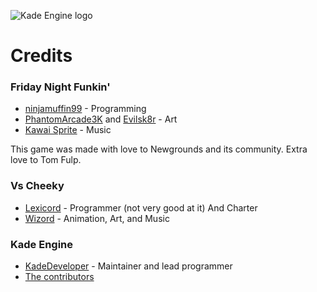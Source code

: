 ![Kade Engine logo](https://lh3.googleusercontent.com/G_YwnRICOgU1czKn_3jXegH8fML03Lhcb7hiL2h9GS7mju0-J8HXerLR8y6z6e1HedlJ=s108.png)

# Credits
### Friday Night Funkin'
 - [ninjamuffin99](https://twitter.com/ninja_muffin99) - Programming
 - [PhantomArcade3K](https://twitter.com/phantomarcade3k) and [Evilsk8r](https://twitter.com/evilsk8r) - Art
 - [Kawai Sprite](https://twitter.com/kawaisprite) - Music

This game was made with love to Newgrounds and its community. Extra love to Tom Fulp.

### Vs Cheeky
- [Lexicord](https://twitter.com/Lexicord2) - Programmer (not very good at it) And Charter
- [Wizord](https://www.youtube.com/channel/UClzy-sCSC2H3Xw_UDY0ndNw) - Animation, Art, and Music

### Kade Engine
- [KadeDeveloper](https://twitter.com/KadeDeveloper) - Maintainer and lead programmer
- [The contributors](https://github.com/KadeDev/Kade-Engine/graphs/contributors)

